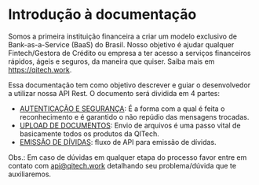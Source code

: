 # Introdução à documentação

Somos a primeira instituição financeira a criar um modelo exclusivo de Bank-as-a-Service (BaaS) do Brasil. Nosso objetivo é ajudar qualquer Fintech/Gestora de Crédito ou empresa a ter acesso a serviços financeiros rápidos, ágeis e seguros, da maneira que quiser. Saiba mais em https://qitech.work.

Essa documentação tem como objetivo descrever e guiar o desenvolvedor a utilizar nossa API Rest. O documento será dividida em 4 partes:

- [AUTENTICAÇÃO E SEGURANÇA](?file=221): É a forma com a qual é feita o reconhecimento e é garantido o não repúdio das mensagens trocadas.
- [UPLOAD DE DOCUMENTOS](?file=331): Envio de arquivos é uma passo vital de basicamente todos os produtos da QITech.
- [EMISSÃO DE DÍVIDAS](?file=441): fluxo de API para emissão de dívidas.

Obs.: Em caso de dúvidas em qualquer etapa do processo favor entre em contato com [api@qitech.work](api@qitech.work) detalhando seu problema/dúvida que te auxiliaremos.
